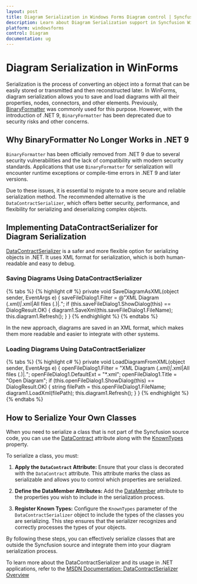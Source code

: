 ```yaml
---
layout: post
title: Diagram Serialization in Windows Forms Diagram control | Syncfusion
description: Learn about Diagram Serialization support in Syncfusion Windows Forms Diagram control and more details.
platform: windowsforms
control: Diagram
documentation: ug
---
```


# Diagram Serialization in WinForms

Serialization is the process of converting an object into a format that can be easily stored or transmitted and then reconstructed later. In WinForms, diagram serialization allows you to save and load diagrams with all their properties, nodes, connectors, and other elements. Previously, [BinaryFormatter](https://learn.microsoft.com/en-us/dotnet/api/system.runtime.serialization.formatters.binary.binaryformatter?view=net-7.0) was commonly used for this purpose. However, with the introduction of .NET 9, `BinaryFormatter` has been deprecated due to security risks and other concerns.

## Why BinaryFormatter No Longer Works in .NET 9

`BinaryFormatter` has been officially removed from .NET 9 due to several security vulnerabilities and the lack of compatibility with modern security standards. Applications that use `BinaryFormatter` for serialization will encounter runtime exceptions or compile-time errors in .NET 9 and later versions.

Due to these issues, it is essential to migrate to a more secure and reliable serialization method. The recommended alternative is the `DataContractSerializer`, which offers better security, performance, and flexibility for serializing and deserializing complex objects.

## Implementing DataContractSerializer for Diagram Serialization

[DataContractSerializer](https://learn.microsoft.com/en-us/dotnet/api/system.runtime.serialization.datacontractserializer?view=net-8.0) is a safer and more flexible option for serializing objects in .NET. It uses XML format for serialization, which is both human-readable and easy to debug. 

### Saving Diagrams Using DataContractSerializer

{% tabs %}
{% highlight c# %}
private void SaveDiagramAsXML(object sender, EventArgs e)
{
    saveFileDialog1.Filter = @"XML Diagram (*.xml)|*.xml|All files (*.*)|*.*";
    if (this.saveFileDialog1.ShowDialog(this) == DialogResult.OK)
    {
        diagram1.SaveXml(this.saveFileDialog1.FileName);
        this.diagram1.Refresh();
    }
}
{% endhighlight %}
{% endtabs %}

In the new approach, diagrams are saved in an XML format, which makes them more readable and easier to integrate with other systems.

### Loading Diagrams Using DataContractSerializer

{% tabs %}
{% highlight c# %}
private void LoadDiagramFromXML(object sender, EventArgs e)
{
    openFileDialog1.Filter = "XML Diagram (*.xml)|*.xml|All files (*.*)|*.*";
    openFileDialog1.DefaultExt = "*.xml";
    openFileDialog1.Title = "Open Diagram";
    if (this.openFileDialog1.ShowDialog(this) == DialogResult.OK)
    {
        string filePath = this.openFileDialog1.FileName;
        diagram1.LoadXml(filePath);
        this.diagram1.Refresh();
    }
}
{% endhighlight %}
{% endtabs %}


## How to Serialize Your Own Classes

When you need to serialize a class that is not part of the Syncfusion source code, you can use the [DataContract](https://learn.microsoft.com/en-us/dotnet/api/system.runtime.serialization.datacontractattribute?view=net-8.0) attribute along with the [KnownTypes](https://learn.microsoft.com/en-us/dotnet/api/system.runtime.serialization.knowntypeattribute?view=net-8.0) property. 

To serialize a class, you must:

1. **Apply the `DataContract` Attribute:** Ensure that your class is decorated with the `DataContract` attribute. This attribute marks the class as serializable and allows you to control which properties are serialized.

2. **Define the DataMember Attributes:** Add the [DataMember](https://learn.microsoft.com/en-us/dotnet/api/system.runtime.serialization.datamemberattribute?view=net-8.0) attribute to the properties you wish to include in the serialization process.

3. **Register Known Types:** Configure the `KnownTypes` parameter of the `DataContractSerializer` object to include the types of the classes you are serializing. This step ensures that the serializer recognizes and correctly processes the types of your objects.

By following these steps, you can effectively serialize classes that are outside the Syncfusion source and integrate them into your diagram serialization process.

To learn more about the DataContractSerializer and its usage in .NET applications, refer to the [ MSDN Documentation: DataContractSerializer Overview](https://learn.microsoft.com/en-us/dotnet/api/system.runtime.serialization.datacontractserializer)

